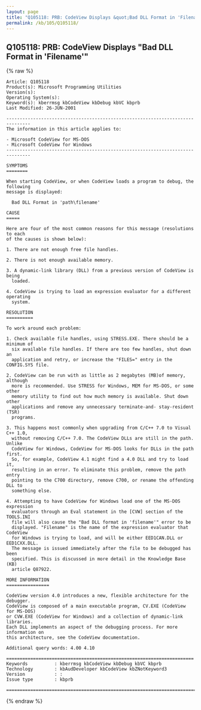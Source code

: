 ```yaml
---
layout: page
title: "Q105118: PRB: CodeView Displays &quot;Bad DLL Format in 'Filename'&quot;"
permalink: /kb/105/Q105118/
---
```


## Q105118: PRB: CodeView Displays &quot;Bad DLL Format in 'Filename'&quot;

{% raw %}

	Article: Q105118
	Product(s): Microsoft Programming Utilities
	Version(s): 
	Operating System(s): 
	Keyword(s): kberrmsg kbCodeView kbDebug kbVC kbprb
	Last Modified: 26-JUN-2001
	
	-------------------------------------------------------------------------------
	The information in this article applies to:
	
	- Microsoft CodeView for MS-DOS 
	- Microsoft CodeView for Windows 
	-------------------------------------------------------------------------------
	
	SYMPTOMS
	========
	
	When starting CodeView, or when CodeView loads a program to debug, the following
	message is displayed:
	
	  Bad DLL Format in 'path\filename'
	
	CAUSE
	=====
	
	Here are four of the most common reasons for this message (resolutions to each
	of the causes is shown below):
	
	1. There are not enough free file handles.
	
	2. There is not enough available memory.
	
	3. A dynamic-link library (DLL) from a previous version of CodeView is being
	  loaded.
	
	4. CodeView is trying to load an expression evaluator for a different operating
	  system.
	
	RESOLUTION
	==========
	
	To work around each problem:
	
	1. Check available file handles, using STRESS.EXE. There should be a minimum of
	  six available file handles. If there are too few handles, shut down an
	  application and retry, or increase the "FILES=" entry in the CONFIG.SYS file.
	
	2. CodeView can be run with as little as 2 megabytes (MB)of memory, although
	  more is recommended. Use STRESS for Windows, MEM for MS-DOS, or some other
	  memory utility to find out how much memory is available. Shut down other
	  applications and remove any unnecessary terminate-and- stay-resident (TSR)
	  programs.
	
	3. This happens most commonly when upgrading from C/C++ 7.0 to Visual C++ 1.0,
	  without removing C/C++ 7.0. The CodeView DLLs are still in the path. Unlike
	  CodeView for Windows, CodeView for MS-DOS looks for DLLs in the path first.
	  So, for example, CodeView 4.1 might find a 4.0 DLL and try to load it,
	  resulting in an error. To eliminate this problem, remove the path entry
	  pointing to the C700 directory, remove C700, or rename the offending DLL to
	  something else.
	
	4. Attempting to have CodeView for Windows load one of the MS-DOS expression
	  evaluators through an Eval statement in the [CVW] section of the TOOLS.INI
	  file will also cause the "Bad DLL format in 'filename'" error to be
	  displayed. "Filename" is the name of the expression evaluator that CodeView
	  for Windows is trying to load, and will be either EED1CAN.DLL or EED1CXX.DLL.
	  The message is issued immediately after the file to be debugged has been
	  specified. This is discussed in more detail in the Knowledge Base (KB)
	  article Q87922.
	
	MORE INFORMATION
	================
	
	CodeView version 4.0 introduces a new, flexible architecture for the debugger.
	CodeView is composed of a main executable program, CV.EXE (CodeView for MS-DOS)
	or CVW.EXE (CodeView for Windows) and a collection of dynamic-link libraries.
	Each DLL implements an aspect of the debugging process. For more information on
	this architecture, see the CodeView documentation.
	
	Additional query words: 4.00 4.10
	
	======================================================================
	Keywords          : kberrmsg kbCodeView kbDebug kbVC kbprb 
	Technology        : kbAudDeveloper kbCodeView kbZNotKeyword3
	Version           : :
	Issue type        : kbprb
	
	=============================================================================
	

{% endraw %}
